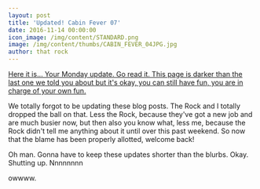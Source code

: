 ```yaml
---
layout: post
title: 'Updated! Cabin Fever 07'
date: 2016-11-14 00:00:00
icon_image: /img/content/STANDARD.png
image: /img/content/thumbs/CABIN_FEVER_04JPG.jpg
author: that rock
---
```



[Here it is… Your Monday update. Go read it. This page is darker than the last one we told you about but it's okay, you can still have fun, you are in charge of your own fun.](/comics/cabin+fever_07/)

We totally forgot to be updating these blog posts. The Rock and I totally dropped the ball on that. Less the Rock, because they've got a new job and are much busier now, but then also you know what, less me, because the Rock didn't tell me anything about it until over this past weekend. So now that the blame has been properly allotted, welcome back!&nbsp;

Oh man. Gonna have to keep these updates shorter than the blurbs. Okay. Shutting up. Nnnnnnnn

owwww.